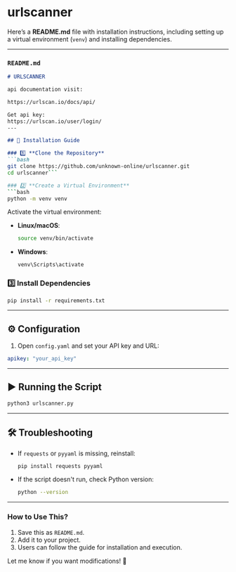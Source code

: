 # urlscanner

Here’s a **README.md** file with installation instructions, including setting up a virtual environment (`venv`) and installing dependencies.  

---

### **`README.md`**
```md
# URLSCANNER

api documentation visit:

https://urlscan.io/docs/api/

Get api key:
https://urlscan.io/user/login/
---

## 🚀 Installation Guide

### 1️⃣ **Clone the Repository**
```bash
git clone https://github.com/unknown-online/urlscanner.git
cd urlscanner```

### 2️⃣ **Create a Virtual Environment**
```bash
python -m venv venv
```
Activate the virtual environment:
- **Linux/macOS**:  
  ```bash
  source venv/bin/activate
  ```
- **Windows**:  
  ```powershell
  venv\Scripts\activate
  ```

### 3️⃣ **Install Dependencies**
```bash
pip install -r requirements.txt
```

---

## ⚙️ Configuration
1. Open `config.yaml` and set your API key and URL:
```yaml
apikey: "your_api_key"

```

---

## ▶️ Running the Script
```bash
python3 urlscanner.py
```

---

## 🛠 Troubleshooting
- If `requests` or `pyyaml` is missing, reinstall:
  ```bash
  pip install requests pyyaml
  ```
- If the script doesn't run, check Python version:
  ```bash
  python --version
  ```

---

### **How to Use This?**
1. Save this as `README.md`.
2. Add it to your project.
3. Users can follow the guide for installation and execution.

Let me know if you want modifications! 🚀
